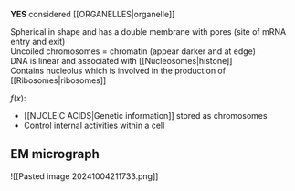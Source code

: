 **YES** considered [[ORGANELLES|organelle]]  

Spherical in shape and has a double membrane with pores (site of mRNA entry and exit)  
Uncoiled chromosomes = chromatin (appear darker and at edge)  
DNA is linear and associated with [[Nucleosomes|histone]]  
Contains nucleolus which is involved in the production of [[Ribosomes|ribosomes]]

$f(x)$:
- [[NUCLEIC ACIDS|Genetic information]] stored as chromosomes 
- Control internal activities within a cell 
## EM micrograph
![[Pasted image 20241004211733.png]]